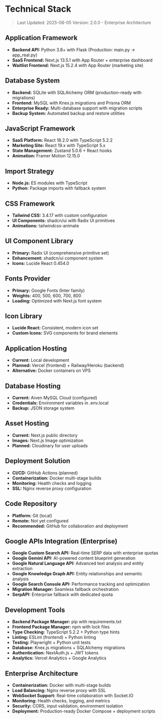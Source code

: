# Technical Stack

> Last Updated: 2025-08-05
> Version: 2.0.0 - Enterprise Architecture

## Application Framework
- **Backend API:** Python 3.8+ with Flask (Production: main.py → app_real.py)
- **SaaS Frontend:** Next.js 13.5.1 with App Router + enterprise dashboard
- **Waitlist Frontend:** Next.js 15.2.4 with App Router (marketing site)

## Database System
- **Backend:** SQLite with SQLAlchemy ORM (production-ready with migrations)
- **Frontend:** MySQL with Knex.js migrations and Prisma ORM
- **Enterprise Ready:** Multi-database support with migration scripts
- **Backup System:** Automated backup and restore utilities

## JavaScript Framework
- **SaaS Platform:** React 18.2.0 with TypeScript 5.2.2
- **Marketing Site:** React 19.x with TypeScript 5.x
- **State Management:** Zustand 5.0.6 + React hooks
- **Animation:** Framer Motion 12.15.0

## Import Strategy
- **Node.js:** ES modules with TypeScript
- **Python:** Package imports with fallback system

## CSS Framework
- **Tailwind CSS:** 3.4.17 with custom configuration
- **UI Components:** shadcn/ui with Radix UI primitives
- **Animations:** tailwindcss-animate

## UI Component Library
- **Primary:** Radix UI (comprehensive primitive set)
- **Enhancement:** shadcn/ui component system
- **Icons:** Lucide React 0.454.0

## Fonts Provider
- **Primary:** Google Fonts (Inter family)
- **Weights:** 400, 500, 600, 700, 800
- **Loading:** Optimized with Next.js font system

## Icon Library
- **Lucide React:** Consistent, modern icon set
- **Custom Icons:** SVG components for brand elements

## Application Hosting
- **Current:** Local development
- **Planned:** Vercel (frontend) + Railway/Heroku (backend)
- **Alternative:** Docker containers on VPS

## Database Hosting
- **Current:** Aiven MySQL Cloud (configured)
- **Credentials:** Environment variables in .env.local
- **Backup:** JSON storage system

## Asset Hosting
- **Current:** Next.js public directory
- **Images:** Next.js Image optimization
- **Planned:** Cloudinary for user uploads

## Deployment Solution
- **CI/CD:** GitHub Actions (planned)
- **Containerization:** Docker multi-stage builds
- **Monitoring:** Health checks and logging
- **SSL:** Nginx reverse proxy configuration

## Code Repository
- **Platform:** Git (local)
- **Remote:** Not yet configured
- **Recommended:** GitHub for collaboration and deployment

## Google APIs Integration (Enterprise)
- **Google Custom Search API:** Real-time SERP data with enterprise quotas
- **Google Gemini API:** AI-powered content blueprint generation
- **Google Natural Language API:** Advanced text analysis and entity extraction
- **Google Knowledge Graph API:** Entity relationships and semantic analysis
- **Google Search Console API:** Performance tracking and optimization
- **Migration Manager:** Seamless fallback orchestration
- **SerpAPI:** Enterprise fallback with dedicated quota

## Development Tools
- **Backend Package Manager:** pip with requirements.txt
- **Frontend Package Manager:** npm with lock files
- **Type Checking:** TypeScript 5.2.2 + Python type hints
- **Linting:** ESLint (frontend) + Python linting
- **Testing:** Playwright + Python unit tests
- **Database:** Knex.js migrations + SQLAlchemy migrations
- **Authentication:** NextAuth.js + JWT tokens
- **Analytics:** Vercel Analytics + Google Analytics

## Enterprise Architecture
- **Containerization:** Docker with multi-stage builds
- **Load Balancing:** Nginx reverse proxy with SSL
- **WebSocket Support:** Real-time collaboration with Socket.IO
- **Monitoring:** Health checks, logging, and metrics
- **Security:** CORS, input validation, environment isolation
- **Deployment:** Production-ready Docker Compose + deployment scripts